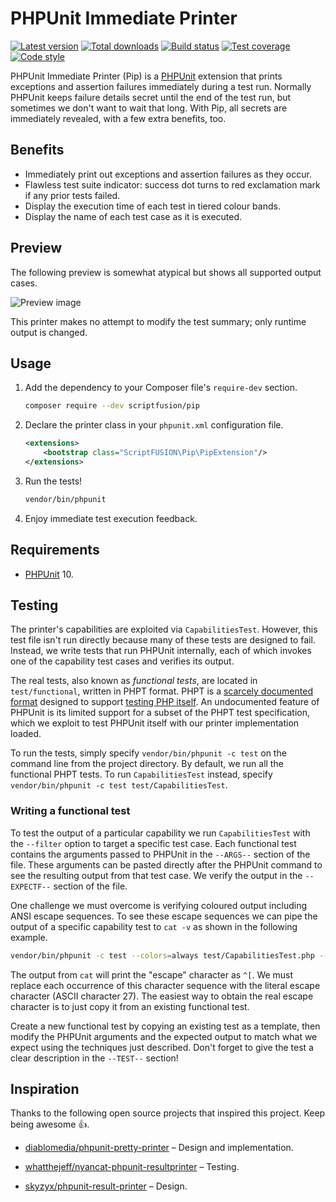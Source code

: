 PHPUnit Immediate Printer
=========================

[![Latest version][Version image]][Releases]
[![Total downloads][Downloads image]][Downloads]
[![Build status][Build image]][Build]
[![Test coverage][Coverage image]][Coverage]
[![Code style][Style image]][Style]

PHPUnit Immediate Printer (Pip) is a [PHPUnit][] extension that prints exceptions and assertion failures immediately during a test run. Normally PHPUnit keeps failure details secret until the end of the test run, but sometimes we don't want to wait that long. With Pip, all secrets are immediately revealed, with a few extra benefits, too.

## Benefits

* Immediately print out exceptions and assertion failures as they occur.
* Flawless test suite indicator: success dot turns to red exclamation mark if any prior tests failed.
* Display the execution time of each test in tiered colour bands.
* Display the name of each test case as it is executed.

## Preview

The following preview is somewhat atypical but shows all supported output cases.

![Preview image](https://raw.githubusercontent.com/ScriptFUSION/PHPUnit-Immediate-Exception-Printer/master/doc/images/test%20run%201.3.png)

This printer makes no attempt to modify the test summary; only runtime output is changed.

## Usage

1. Add the dependency to your Composer file's `require-dev` section.

    ```bash
    composer require --dev scriptfusion/pip
    ```

2. Declare the printer class in your `phpunit.xml` configuration file.

    ```xml
    <extensions>
        <bootstrap class="ScriptFUSION\Pip\PipExtension"/>
    </extensions>
    ```

3. Run the tests!

    ```bash
    vendor/bin/phpunit
    ```

4. Enjoy immediate test execution feedback.

## Requirements

* [PHPUnit][] 10.

## Testing

The printer's capabilities are exploited via `CapabilitiesTest`. However, this test file isn't run directly because many of these tests are designed to fail. Instead, we write tests that run PHPUnit internally, each of which invokes one of the capability test cases and verifies its output.

The real tests, also known as *functional tests*, are located in `test/functional`, written in PHPT format. PHPT is a [scarcely documented format](http://qa.php.net/phpt_details.php) designed to support [testing PHP itself](https://qa.php.net/write-test.php). An undocumented feature of PHPUnit is its limited support for a subset of the PHPT test specification, which we exploit to test PHPUnit itself with our printer implementation loaded.

To run the tests, simply specify `vendor/bin/phpunit -c test` on the command line from the project directory. By default, we run all the functional PHPT tests. To run `CapabilitiesTest` instead, specify `vendor/bin/phpunit -c test test/CapabilitiesTest`.

### Writing a functional test

To test the output of a particular capability we run `CapabilitiesTest` with the `--filter` option to target a specific test case. Each functional test contains the arguments passed to PHPUnit in the `--ARGS--` section of the file. These arguments can be pasted directly after the PHPUnit command to see the resulting output from that test case. We verify the output in the `--EXPECTF--` section of the file.

One challenge we must overcome is verifying coloured output including ANSI escape sequences. To see these escape sequences we can pipe the output of a specific capability test to `cat -v` as shown in the following example.

```bash
vendor/bin/phpunit -c test --colors=always test/CapabilitiesTest.php --filter ::testSuccess$ | cat -v
```

The output from `cat` will print the "escape" character as `^[`. We must replace each occurrence of this character sequence with the literal escape character (ASCII character 27). The easiest way to obtain the real escape character is to just copy it from an existing functional test.

Create a new functional test by copying an existing test as a template, then modify the PHPUnit arguments and the expected output to match what we expect using the techniques just described. Don't forget to give the test a clear description in the `--TEST--` section!

## Inspiration

Thanks to the following open source projects that inspired this project. Keep being awesome :thumbsup:.

* [diablomedia/phpunit-pretty-printer](https://github.com/diablomedia/phpunit-pretty-printer) &ndash; Design and implementation.
* [whatthejeff/nyancat-phpunit-resultprinter](https://github.com/whatthejeff/nyancat-phpunit-resultprinter) &ndash; Testing.
* [skyzyx/phpunit-result-printer](https://github.com/skyzyx/phpunit-result-printer) &ndash; Design.


  [Releases]: https://github.com/ScriptFUSION/PHPUnit-Immediate-Exception-Printer/releases
  [Version image]: https://poser.pugx.org/scriptfusion/phpunit-immediate-exception-printer/version "Latest version"
  [Downloads]: https://packagist.org/packages/scriptfusion/phpunit-immediate-exception-printer
  [Downloads image]: https://poser.pugx.org/scriptfusion/phpunit-immediate-exception-printer/downloads "Total downloads"
  [Build]: https://travis-ci.org/ScriptFUSION/PHPUnit-Immediate-Exception-Printer
  [Build image]: https://travis-ci.org/ScriptFUSION/PHPUnit-Immediate-Exception-Printer.svg?branch=master "Build status"
  [Coverage]: https://codecov.io/gh/ScriptFUSION/PHPUnit-Immediate-Exception-Printer
  [Coverage image]: https://codecov.io/gh/ScriptFUSION/PHPUnit-Immediate-Exception-Printer/branch/master/graphs/badge.svg "Test coverage"
  [Style]: https://styleci.io/repos/83920053
  [Style image]: https://styleci.io/repos/83920053/shield?style=flat "Code style"

  [PHPUnit]: https://github.com/sebastianbergmann/phpunit
